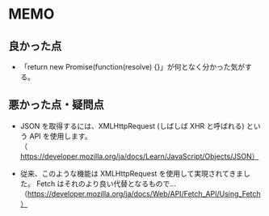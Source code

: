 # MEMO

## 良かった点
- 「return new Promise(function(resolve) {}」が何となく分かった気がする。

## 悪かった点・疑問点
- JSON を取得するには、XMLHttpRequest (しばしば XHR と呼ばれる) という API を使用します。（https://developer.mozilla.org/ja/docs/Learn/JavaScript/Objects/JSON）

- 従来、このような機能は XMLHttpRequest を使用して実現されてきました。 Fetch はそれのより良い代替となるもので...（https://developer.mozilla.org/ja/docs/Web/API/Fetch_API/Using_Fetch）
